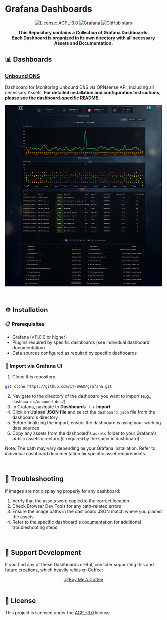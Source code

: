 # Grafana Dashboards

<div align="center">

[![License: AGPL-3.0](https://img.shields.io/badge/License-AGPL%20v3-blue.svg)](https://www.gnu.org/licenses/agpl-3.0)
[![Grafana](https://img.shields.io/badge/Grafana-Dashboards-orange.svg)](https://grafana.com/)
![GitHub stars](https://img.shields.io/github/stars/it-baer/grafana?style=social)

**This Repository contains a Collection of Grafana Dashboards.
<br>
Each Dashboard is organized in its own directory with all necessary Assets and Documentation.**
</div>

## 📊 Dashboards

### [Unbound DNS](dashboards/unbound-dns/)
Dashboard for Monitoring Unbound DNS via OPNsense API, including all necessary Assets. 
**For detailed installation and configuration Instructions, please see the [dashboard-specific README](dashboards/unbound-dns/README.md).**

![Dashboard-Unbound-DNS](screenshots/unbound-dns.jpeg)

<br>

## ⚙️ Installation

### 📋 Prerequisites

- Grafana (v11.0.0 or higher)
- Plugins required by specific dashboards (see individual dashboard documentation)
- Data sources configured as required by specific dashboards

### 🔽 Import via Grafana UI

1. Clone this repository:

```bash
git clone https://github.com/IT-BAER/grafana.git
```

2. Navigate to the directory of the dashboard you want to import (e.g., `dashboards/unbound-dns/`)
3. In Grafana, navigate to **Dashboards** → **+ Import**
4. Click on **Upload JSON file** and select the `dashboard.json` file from the dashboard's directory
5. Before finalizing the import, ensure the dashboard is using your working data sources
6. Copy any assets from the dashboard's `assets` folder to your Grafana's public assets directory (if required by the specific dashboard)

Note: The path may vary depending on your Grafana installation. Refer to individual dashboard documentation for specific asset requirements.

<br>

## 🚨 Troubleshooting

If images are not displaying properly for any dashboard:

1. Verify that the assets were copied to the correct location
2. Check Browser Dev Tools for any path-related errors
3. Ensure the image paths in the dashboard JSON match where you placed the assets
4. Refer to the specific dashboard's documentation for additional troubleshooting steps

<br>

## 💜 Support Development

If you find any of these Dashboards useful, consider supporting this and future creations, which heavily relies on Coffee:

<div align="center">
<a href="https://www.buymeacoffee.com/itbaer" target="_blank"><img src="https://github.com/user-attachments/assets/64107f03-ba5b-473e-b8ad-f3696fe06002" alt="Buy Me A Coffee" style="height: 60px !important;max-width: 217px !important;" ></a>
</div>

<br>

## 📄 License

This project is licensed under the [AGPL-3.0](LICENSE) license.